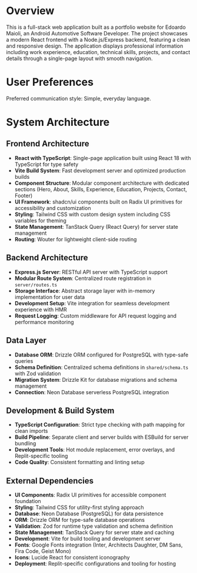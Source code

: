 # Overview

This is a full-stack web application built as a portfolio website for Edoardo Maioli, an Android Automotive Software Developer. The project showcases a modern React frontend with a Node.js/Express backend, featuring a clean and responsive design. The application displays professional information including work experience, education, technical skills, projects, and contact details through a single-page layout with smooth navigation.

# User Preferences

Preferred communication style: Simple, everyday language.

# System Architecture

## Frontend Architecture
- **React with TypeScript**: Single-page application built using React 18 with TypeScript for type safety
- **Vite Build System**: Fast development server and optimized production builds
- **Component Structure**: Modular component architecture with dedicated sections (Hero, About, Skills, Experience, Education, Projects, Contact, Footer)
- **UI Framework**: shadcn/ui components built on Radix UI primitives for accessibility and customization
- **Styling**: Tailwind CSS with custom design system including CSS variables for theming
- **State Management**: TanStack Query (React Query) for server state management
- **Routing**: Wouter for lightweight client-side routing

## Backend Architecture
- **Express.js Server**: RESTful API server with TypeScript support
- **Modular Route System**: Centralized route registration in `server/routes.ts`
- **Storage Interface**: Abstract storage layer with in-memory implementation for user data
- **Development Setup**: Vite integration for seamless development experience with HMR
- **Request Logging**: Custom middleware for API request logging and performance monitoring

## Data Layer
- **Database ORM**: Drizzle ORM configured for PostgreSQL with type-safe queries
- **Schema Definition**: Centralized schema definitions in `shared/schema.ts` with Zod validation
- **Migration System**: Drizzle Kit for database migrations and schema management
- **Connection**: Neon Database serverless PostgreSQL integration

## Development & Build System
- **TypeScript Configuration**: Strict type checking with path mapping for clean imports
- **Build Pipeline**: Separate client and server builds with ESBuild for server bundling
- **Development Tools**: Hot module replacement, error overlays, and Replit-specific tooling
- **Code Quality**: Consistent formatting and linting setup

## External Dependencies

- **UI Components**: Radix UI primitives for accessible component foundation
- **Styling**: Tailwind CSS for utility-first styling approach
- **Database**: Neon Database (PostgreSQL) for data persistence
- **ORM**: Drizzle ORM for type-safe database operations
- **Validation**: Zod for runtime type validation and schema definition
- **State Management**: TanStack Query for server state and caching
- **Development**: Vite for build tooling and development server
- **Fonts**: Google Fonts integration (Inter, Architects Daughter, DM Sans, Fira Code, Geist Mono)
- **Icons**: Lucide React for consistent iconography
- **Deployment**: Replit-specific configurations and tooling for hosting
